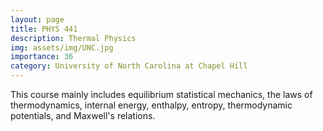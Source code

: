 ```yaml
---
layout: page
title: PHYS 441
description: Thermal Physics
img: assets/img/UNC.jpg
importance: 36
category: University of North Carolina at Chapel Hill
---
```


This course mainly includes equilibrium statistical mechanics, the laws of thermodynamics, internal energy, enthalpy, entropy, thermodynamic potentials, and Maxwell's relations.